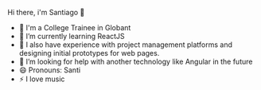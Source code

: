 Hi there, i'm Santiago 👋

- 🔭 I'm a College Trainee in Globant
- 🌱 I’m currently learning ReactJS
- 👯 I also have experience with project management platforms and designing initial prototypes for web pages.
- 🤔 I’m looking for help with another technology like Angular in the future
- 😄 Pronouns: Santi 
- ⚡ I love music 
